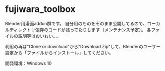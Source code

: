 # fujiwara_toolbox
Blender用漫画addon群です。
自分用のものをそのまま公開してるので、ローカルディレクトリ依存のコードが残ってたりします（メンテナンス予定）。
各ファイルの説明等はおいおい…。

利用の再は"Clone or download"から"Download Zip"して、Blenderのユーザー設定から「ファイルからインストール」してください。

開発環境：Windows 10
